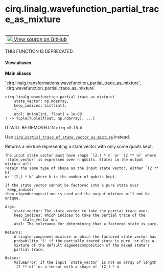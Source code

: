 <div itemscope itemtype="http://developers.google.com/ReferenceObject">
<meta itemprop="name" content="cirq.linalg.wavefunction_partial_trace_as_mixture" />
<meta itemprop="path" content="Stable" />
</div>

# cirq.linalg.wavefunction_partial_trace_as_mixture

<!-- Insert buttons and diff -->

<table class="tfo-notebook-buttons tfo-api" align="left">

<td>
  <a target="_blank" href="https://github.com/quantumlib/cirq/tree/master/cirq/linalg/transformations.py">
    <img src="https://www.tensorflow.org/images/GitHub-Mark-32px.png" />
    View source on GitHub
  </a>
</td>
</table>



THIS FUNCTION IS DEPRECATED.

<section class="expandable">
  <h4 class="showalways">View aliases</h4>
  <p>
<b>Main aliases</b>
<p>`cirq.linalg.transformations.wavefunction_partial_trace_as_mixture`, `cirq.wavefunction_partial_trace_as_mixture`</p>
</p>
</section>

<pre class="devsite-click-to-copy prettyprint lang-py tfo-signature-link">
<code>cirq.linalg.wavefunction_partial_trace_as_mixture(
    state_vector: np.ndarray,
    keep_indices: List[int],
    *,
    atol: Union[int, float] = 1e-08
) -> Tuple[Tuple[float, np.ndarray], ...]
</code></pre>



<!-- Placeholder for "Used in" -->

IT WILL BE REMOVED IN `cirq v0.10.0`.

Use <a href="../../cirq/linalg/partial_trace_of_state_vector_as_mixture.md"><code>cirq.partial_trace_of_state_vector_as_mixture</code></a> instead.

Returns a mixture representing a state vector with only some qubits kept.

    The input state vector must have shape `(2,) * n` or `(2 ** n)` where
    `state_vector` is expressed over n qubits. States in the output mixture will
    retain the same type of shape as the input state vector, either `(2 ** k)`
    or `(2,) * k` where k is the number of qubits kept.

    If the state vector cannot be factored into a pure state over `keep_indices`
    then eigendecomposition is used and the output mixture will not be unique.

    Args:
        state_vector: The state vector to take the partial trace over.
        keep_indices: Which indices to take the partial trace of the
            state_vector on.
        atol: The tolerance for determining that a factored state is pure.

    Returns:
        A single-component mixture in which the factored state vector has
        probability '1' if the partially traced state is pure, or else a
        mixture of the default eigendecomposition of the mixed state's
        partial trace.

    Raises:
        ValueError: if the input `state_vector` is not an array of length
        `(2 ** n)` or a tensor with a shape of `(2,) * n`
    